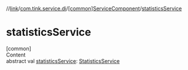 //[link](../../index.md)/[com.tink.service.di](../index.md)/[[common]ServiceComponent](index.md)/[statisticsService](statistics-service.md)



# statisticsService  
[common]  
Content  
abstract val [statisticsService](statistics-service.md): [StatisticsService](../../com.tink.service.statistics/[common]-statistics-service/index.md)  



